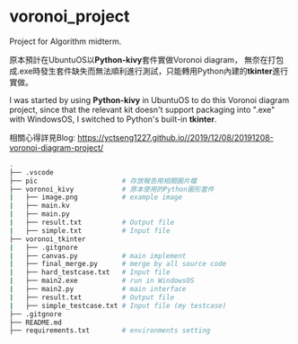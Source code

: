 # voronoi_project
Project for Algorithm midterm.

原本預計在UbuntuOS以**Python-kivy**套件實做Voronoi diagram， 無奈在打包成.exe時發生套件缺失而無法順利進行測試，只能轉用Python內建的**tkinter**進行實做。

I was started by using **Python-kivy** in UbuntuOS to do this Voronoi diagram project, since that the relevant kit doesn't support packaging into ".exe" with WindowsOS, I switched to Python's built-in **tkinter**.

相關心得詳見Blog:
https://yctseng1227.github.io//2019/12/08/20191208-voronoi-diagram-project/

```bash
.
├── .vscode
├── pic                     # 存放報告用相關圖片檔
├── voronoi_kivy            # 原本使用的Python圖形套件
|   ├── image.png           # example image
|   ├── main.kv
|   ├── main.py
|   ├── result.txt          # Output file
|   ├── simple.txt          # Input file
├── voronoi_tkinter
|   ├── .gitgnore
|   ├── canvas.py           # main implement
|   ├── final_merge.py      # merge by all source code
|   ├── hard_testcase.txt   # Input file
|   ├── main2.exe           # run in WindowsOS
|   ├── main2.py            # main interface
|   ├── result.txt          # Output file
|   ├── simple_testcase.txt # Input file (my testcase)
├── .gitgnore
├── README.md
├── requirements.txt        # environments setting

```